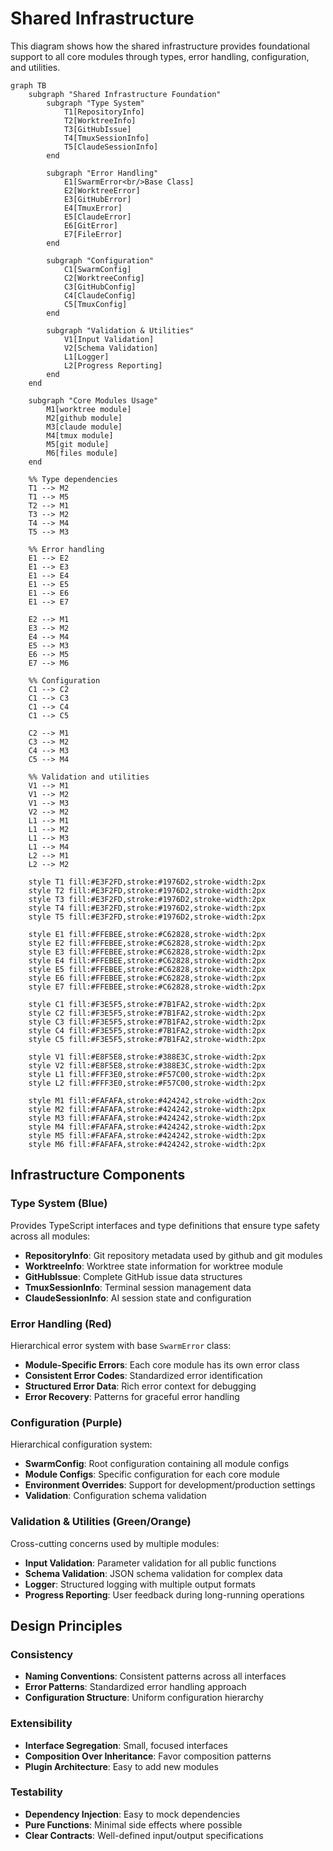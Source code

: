 # Shared Infrastructure

This diagram shows how the shared infrastructure provides foundational support to all core modules through types, error handling, configuration, and utilities.

```mermaid
graph TB
    subgraph "Shared Infrastructure Foundation"
        subgraph "Type System"
            T1[RepositoryInfo]
            T2[WorktreeInfo]
            T3[GitHubIssue]
            T4[TmuxSessionInfo]
            T5[ClaudeSessionInfo]
        end
        
        subgraph "Error Handling"
            E1[SwarmError<br/>Base Class]
            E2[WorktreeError]
            E3[GitHubError]
            E4[TmuxError]
            E5[ClaudeError]
            E6[GitError]
            E7[FileError]
        end
        
        subgraph "Configuration"
            C1[SwarmConfig]
            C2[WorktreeConfig]
            C3[GitHubConfig]
            C4[ClaudeConfig]
            C5[TmuxConfig]
        end
        
        subgraph "Validation & Utilities"
            V1[Input Validation]
            V2[Schema Validation]
            L1[Logger]
            L2[Progress Reporting]
        end
    end
    
    subgraph "Core Modules Usage"
        M1[worktree module]
        M2[github module]
        M3[claude module]
        M4[tmux module]
        M5[git module]
        M6[files module]
    end
    
    %% Type dependencies
    T1 --> M2
    T1 --> M5
    T2 --> M1
    T3 --> M2
    T4 --> M4
    T5 --> M3
    
    %% Error handling
    E1 --> E2
    E1 --> E3
    E1 --> E4
    E1 --> E5
    E1 --> E6
    E1 --> E7
    
    E2 --> M1
    E3 --> M2
    E4 --> M4
    E5 --> M3
    E6 --> M5
    E7 --> M6
    
    %% Configuration
    C1 --> C2
    C1 --> C3
    C1 --> C4
    C1 --> C5
    
    C2 --> M1
    C3 --> M2
    C4 --> M3
    C5 --> M4
    
    %% Validation and utilities
    V1 --> M1
    V1 --> M2
    V1 --> M3
    V2 --> M2
    L1 --> M1
    L1 --> M2
    L1 --> M3
    L1 --> M4
    L2 --> M1
    L2 --> M2
    
    style T1 fill:#E3F2FD,stroke:#1976D2,stroke-width:2px
    style T2 fill:#E3F2FD,stroke:#1976D2,stroke-width:2px
    style T3 fill:#E3F2FD,stroke:#1976D2,stroke-width:2px
    style T4 fill:#E3F2FD,stroke:#1976D2,stroke-width:2px
    style T5 fill:#E3F2FD,stroke:#1976D2,stroke-width:2px
    
    style E1 fill:#FFEBEE,stroke:#C62828,stroke-width:2px
    style E2 fill:#FFEBEE,stroke:#C62828,stroke-width:2px
    style E3 fill:#FFEBEE,stroke:#C62828,stroke-width:2px
    style E4 fill:#FFEBEE,stroke:#C62828,stroke-width:2px
    style E5 fill:#FFEBEE,stroke:#C62828,stroke-width:2px
    style E6 fill:#FFEBEE,stroke:#C62828,stroke-width:2px
    style E7 fill:#FFEBEE,stroke:#C62828,stroke-width:2px
    
    style C1 fill:#F3E5F5,stroke:#7B1FA2,stroke-width:2px
    style C2 fill:#F3E5F5,stroke:#7B1FA2,stroke-width:2px
    style C3 fill:#F3E5F5,stroke:#7B1FA2,stroke-width:2px
    style C4 fill:#F3E5F5,stroke:#7B1FA2,stroke-width:2px
    style C5 fill:#F3E5F5,stroke:#7B1FA2,stroke-width:2px
    
    style V1 fill:#E8F5E8,stroke:#388E3C,stroke-width:2px
    style V2 fill:#E8F5E8,stroke:#388E3C,stroke-width:2px
    style L1 fill:#FFF3E0,stroke:#F57C00,stroke-width:2px
    style L2 fill:#FFF3E0,stroke:#F57C00,stroke-width:2px
    
    style M1 fill:#FAFAFA,stroke:#424242,stroke-width:2px
    style M2 fill:#FAFAFA,stroke:#424242,stroke-width:2px
    style M3 fill:#FAFAFA,stroke:#424242,stroke-width:2px
    style M4 fill:#FAFAFA,stroke:#424242,stroke-width:2px
    style M5 fill:#FAFAFA,stroke:#424242,stroke-width:2px
    style M6 fill:#FAFAFA,stroke:#424242,stroke-width:2px
```

## Infrastructure Components

### Type System (Blue)
Provides TypeScript interfaces and type definitions that ensure type safety across all modules:
- **RepositoryInfo**: Git repository metadata used by github and git modules
- **WorktreeInfo**: Worktree state information for worktree module
- **GitHubIssue**: Complete GitHub issue data structures
- **TmuxSessionInfo**: Terminal session management data
- **ClaudeSessionInfo**: AI session state and configuration

### Error Handling (Red)
Hierarchical error system with base `SwarmError` class:
- **Module-Specific Errors**: Each core module has its own error class
- **Consistent Error Codes**: Standardized error identification
- **Structured Error Data**: Rich error context for debugging
- **Error Recovery**: Patterns for graceful error handling

### Configuration (Purple)
Hierarchical configuration system:
- **SwarmConfig**: Root configuration containing all module configs
- **Module Configs**: Specific configuration for each core module
- **Environment Overrides**: Support for development/production settings
- **Validation**: Configuration schema validation

### Validation & Utilities (Green/Orange)
Cross-cutting concerns used by multiple modules:
- **Input Validation**: Parameter validation for all public functions
- **Schema Validation**: JSON schema validation for complex data
- **Logger**: Structured logging with multiple output formats
- **Progress Reporting**: User feedback during long-running operations

## Design Principles

### Consistency
- **Naming Conventions**: Consistent patterns across all interfaces
- **Error Patterns**: Standardized error handling approach
- **Configuration Structure**: Uniform configuration hierarchy

### Extensibility
- **Interface Segregation**: Small, focused interfaces
- **Composition Over Inheritance**: Favor composition patterns
- **Plugin Architecture**: Easy to add new modules

### Testability
- **Dependency Injection**: Easy to mock dependencies
- **Pure Functions**: Minimal side effects where possible
- **Clear Contracts**: Well-defined input/output specifications 